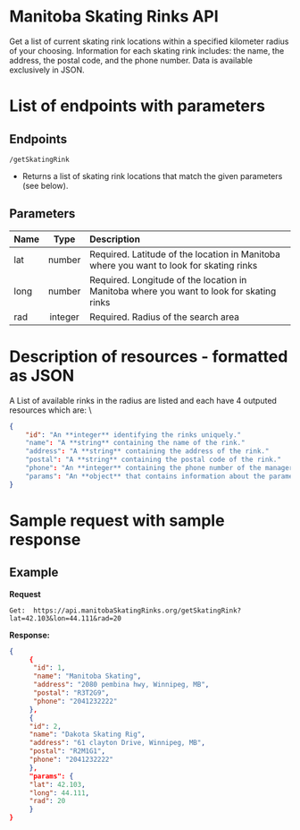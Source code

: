 # Manitoba Skating Rinks API

Get a list of current skating rink locations within a specified kilometer radius of your choosing. Information for each skating rink includes: the name, the address, the postal code, and the phone number. Data is available exclusively in JSON.

# List of endpoints with parameters

## Endpoints
`/getSkatingRink`
* Returns a list of skating rink locations that match the given parameters (see below).

## Parameters
| Name        | Type        | Description   |
| :---        |    :----:   |          :--- |
| lat         | number       | Required. Latitude of the location in Manitoba where you want to look for skating  rinks |         |
| long        | number       | Required. Longitude of the location in Manitoba where you want to look for skating  rinks |
| rad         | integer      | Required. Radius of the search area |

# Description of resources - formatted as JSON

A List of available rinks in the radius are listed and each have 4 outputed resources which are: \

```json  
{ 
    "id": "An **integer** identifying the rinks uniquely."
    "name": "A **string** containing the name of the rink."
    "address": "A **string** containing the address of the rink."
    "postal": "A **string** containing the postal code of the rink."
    "phone": "An **integer** containing the phone number of the manager of the rink."
    "params": "An **object** that contains information about the paramenters passed to the API."
}   
```

# Sample request with sample response


  

  

## Example

**Request**

    Get:  https://api.manitobaSkatingRinks.org/getSkatingRink?lat=42.103&lon=44.111&rad=20

**Response:**
```json
{
     {
      "id": 1,
      "name": "Manitoba Skating", 
      "address": "2080 pembina hwy, Winnipeg, MB",
      "postal": "R3T2G9", 
      "phone": "2041232222"
     }, 
     {
     "id": 2,
     "name": "Dakota Skating Rig",
     "address": "61 clayton Drive, Winnipeg, MB",
     "postal": "R2M1G1", 
     "phone": "2041232222" 
     },
     "params": {
     "lat": 42.103,
     "long": 44.111,
     "rad": 20
     }
}
```

